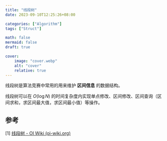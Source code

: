 ```yaml
---
title: "线段树"
date: 2023-09-10T12:25:26+08:00

categories: ["Algorithm"]
tags: ["Struct"]

math: false
mermaid: false
draft: true

cover:
    image: "cover.webp"
    alt: "cover"
    relative: true
---
```


线段树是算法竞赛中常用的用来维护 **区间信息** 的数据结构。

线段树可以在 $O(\log N)$ 的时间复杂度内实现单点修改、区间修改、区间查询（区间求和，求区间最大值，求区间最小值）等操作。

## 参考

[1] [线段树 - OI Wiki (oi-wiki.org)](https://oi-wiki.org/ds/seg/) 

